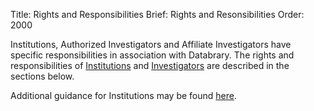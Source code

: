 Title: Rights and Responsibilities
Brief: Rights and Resonsibilities
Order: 2000

Institutions, Authorized Investigators and Affiliate Investigators have specific responsibilities in association with Databrary.
The rights and responsibilities of [Institutions](|filename|code-of-ethics/institutions.md) and [Investigators](|filename|code-of-ethics/investigators.md) are described in the sections below.

Additional guidance for Institutions may be found [here](|filename|../institutional-guidance.md).
